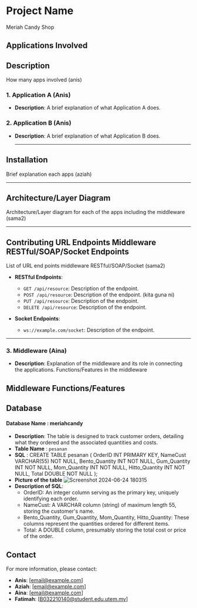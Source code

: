 # Project Name
Meriah Candy Shop

## Applications Involved
## Description
How many apps involved (anis)

### 1. Application A (Anis)
- **Description**: A brief explanation of what Application A does.

### 2. Application B (Anis)
- **Description**: A brief explanation of what Application B does.

  ---

## Installation
Brief explanation each apps (aziah)

---

## Architecture/Layer Diagram
Architecture/Layer diagram for each of the apps including the middleware (sama2)

---

## Contributing URL Endpoints Middleware RESTful/SOAP/Socket Endpoints
List of URL end points middleware RESTful/SOAP/Socket (sama2)

- **RESTful Endpoints**:
  - `GET /api/resource`: Description of the endpoint.
  - `POST /api/resource`: Description of the endpoint. (kita guna ni)
  - `PUT /api/resource`: Description of the endpoint.
  - `DELETE /api/resource`: Description of the endpoint.
  
- **Socket Endpoints**:
  - `ws://example.com/socket`: Description of the endpoint.

---

### 3. Middleware (Aina)
- **Description**: Explanation of the middleware and its role in connecting the applications.
Functions/Features in the middleware

## Middleware Functions/Features



## Database
#### Database Name : meriahcandy
- **Description**: The table is designed to track customer orders, detailing what they ordered and the associated quantities and costs.
- **Table Name** : `pesanan`
- **SQL** :
  CREATE TABLE pesanan
(
    OrderID INT PRIMARY KEY,
    NameCust VARCHAR(55) NOT NULL,
    Bento_Quantity INT NOT NULL,
    Gum_Quantity INT NOT NULL,
    Mom_Quantity INT NOT NULL,
    Hitto_Quantity INT NOT NULL,
    Total DOUBLE NOT NULL
);
- **Picture of the table**
![Screenshot 2024-06-24 180315](https://github.com/FatimahJaafar/Project_DAD/assets/163825344/41b7c4fc-0ce3-4175-a6d3-35aa5eb97437)
- **Description of SQL**: 
  - OrderID: An integer column serving as the primary key, uniquely identifying each order.
  - NameCust: A VARCHAR column (string) of maximum length 55, storing the customer's name.
  - Bento_Quantity, Gum_Quantity, Mom_Quantity, Hitto_Quantity: These columns represent the quantities ordered for different items.
  - Total: A DOUBLE column, presumably storing the total cost or price of the order.

## Contact

For more information, please contact:

- **Anis**: [email@example.com]
- **Aziah**: [email@example.com]
- **Aina**: [email@example.com]
- **Fatimah**: [B032210140@student.edu.utem.my]
